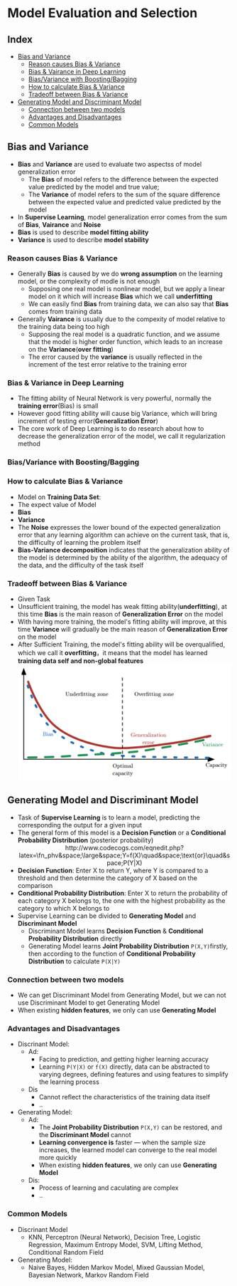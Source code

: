 Model Evaluation and Selection
===

Index
---
<!-- TOC -->
* [Bias and Variance](#bias-and-variance)
  * [Reason causes Bias & Variance](#reason-causes-bias--variance)
  * [Bias & Vairance in Deep Learning](#bias--variance-in-deep-learning)
  * [Bias/Variance with Boosting/Bagging](#biasvariance-with-boostingbagging)
  * [How to calculate Bias & Variance](#how-to-calculate-bias--variance)
  * [Tradeoff between Bias & Variance](#tradeoff-between-bias--variance)
* [Generating Model and Discriminant Model](#generating-model-and-discriminant-model)
  * [Connection between two models](#connection-between-two-models)
  * [Advantages and Disadvantages](#advantages-and-disadvantages)
  * [Common Models](#common-models)
<!-- TOC -->
 
## Bias and Variance
* **Bias** and **Variance** are used to evaluate two aspectss of model generalization error
  * The **Bias** of model refers to the difference between the expected value predicted by the model and true value;
  *  The **Variance** of model refers to the sum of the square difference between the expected value and predicted value predicted by the model
* In **Supervise Learning**, model generalization error comes from the sum of **Bias**, **Vairance** and **Noise**
* **Bias** is used to describe **model fitting ability**</br>
* **Variance** is used to describe **model stability**
  
### Reason causes Bias & Variance
* Generally **Bias** is caused by we do **wrong assumption** on the learning model, or the complexity of modle is not enough
  * Supposing one real model is nonlinear model, but we apply a linear model on it which will increase **Bias** which we call **underfitting**
  * We can easily find **Bias** from training data, we can also say that **Bias** comes from training data
* Generally **Vairance** is usually due to the compexity of model relative to the training data being too high
  * Supposing the real model is a quadratic function, and we assume that the model is higher order function, which leads to an increase on the **Variance**(**over fitting**)
  * The error caused by the **variance** is usually reflected in the increment of the test error relative to the training error

### Bias & Variance in Deep Learning
* The fitting ability of Neural Network is very powerful, normally the **training error**(Bias) is small
* However good fitting ability will cause big Variance, which will bring increment of testing error(**Generalization Error**)
* The core work of Deep Learning is to do research about how to decrease the generalization error of the model, we call it regularization method

### Bias/Variance with Boosting/Bagging

### How to calculate Bias & Variance
* Model on **Training Data Set**:
* The expect value of Model
* **Bias**
* **Variance**
* The **Noise** expresses the lower bound of the expected generalization error that any learning algorithm can achieve on the current task, that is, the difficulty of learning the problem itself
* **Bias-Variance decomposition** indicates that the generalization ability of the model is determined by the ability of the algorithm, the adequacy of the data, and the difficulty of the task itself

### Tradeoff between Bias & Variance
* Given Task
 * Unsufficient training, the model has weak fitting ability(**underfitting**), at this time **Bias** is the main reason of **Generalization Error** on the model
 * With having more training, the model's fitting ability will improve, at this time **Variance** will gradually be the main reason of **Generalization Error** on the model
 * After Sufficient Training, the model's fitting ability will be overqualified, which we call it **overfitting**，it means that the model has learned **training data self and non-global features** 
   <div align="center"><img src="../Basis/Image/20181102.png" height="" /></div>

## Generating Model and Discriminant Model
* Task of **Supervise Learning** is to learn a model, predicting the corresponding the output for a given input
* The general form of this model is a **Decision Function** or a **Conditional Probability Distribution** (posterior probability)
  <div align="center">http://www.codecogs.com/eqnedit.php?latex=\fn_phv&space;\large&space;Y=f(X)\quad&space;\text{or}\quad&space;P(Y|X)</a></div>
 * **Decision Function**: Enter X to return Y, where Y is compared to a threshold and then determine the category of X based on the comparison
 * **Conditional Probability Distribution**: Enter X to return the probability of each category X belongs to, the one with the highest probability as the category to which X belongs to
* Supervise Learning can be divided to **Generating Model** and **Discriminant Model**
  * Discriminant Model learns **Decision Function** & **Conditional Probability Distribution** directly
  * Generating Model learns **Joint Probability Distribution** `P(X,Y)`firstly, then according to the function of **Conditional Probability Distribution** to calculate `P(X|Y)`
 
### Connection between two models
* We can get Discriminant Model from Generating Model, but we can not use Discriminant Model to get Generating Model
* When existing **hidden features**, we only can use **Generating Model**

### Advantages and Disadvantages
* Discrinant Model:
  * Ad:
    * Facing to prediction, and getting higher learning accuracy
    * Learning `P(Y|X)` or `f(X)` directly, data can be abstracted to varying degrees, defining features and using features to simplify the learning process
  * Dis
    * Cannot reflect the characteristics of the training data itself
    * ..
* Generating Model:
  * Ad:
    * The **Joint Probability Distribution** `P(X,Y)` can be restored, and the **Discriminant Model** cannot
    * **Learning convergence is** faster — when the sample size increases, the learned model can converge to the real model more quickly
    * When existing **hidden features**, we only can use **Generating Model**
  * Dis:
    * Process of learning and caculating are complex
    * ..
 
### Common Models
* Discrinant Model
  * KNN, Perceptron (Neural Network), Decision Tree, Logistic Regression, Maximum Entropy Model, SVM, Lifting Method, Conditional Random Field
* Generating Model:
  * Naive Bayes, Hidden Markov Model, Mixed Gaussian Model, Bayesian Network, Markov Random Field
  
